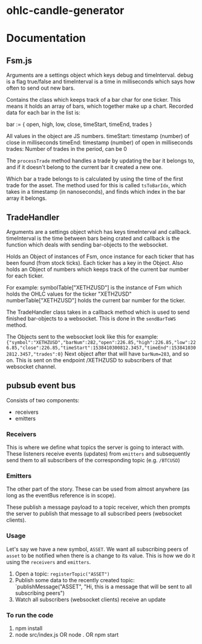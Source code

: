 # ohlc-candle-generator

# Documentation

## Fsm.js

Arguments are a settings object which keys debug and timeInterval. debug is a flag true/false and timeInterval is a time in milliseconds which says how often to send out new bars.

Contains the class which keeps track of a bar char for one ticker. This means it holds an array of bars, which together make up a chart.
Recorded data for each bar in the list is:

bar := {
open, high, low, close, timeStart, timeEnd, trades
}

All values in the object are JS numbers.
timeStart: timestamp (number) of close in milliseconds
timeEnd: timestamp (number) of open in milliseconds
trades: Number of trades in the period, can be 0

The `processTrade` method handles a trade by updating the bar it belongs to, and if it doesn't belong to the current bar it created a new one.

Which bar a trade belongs to is calculated by using the time of the first trade for the asset. The method used for this is called `tsToBarIdx`, which takes in a timestamp (in nanoseconds), and finds which index in the bar array it belongs.

## TradeHandler

Arguments are a settings object which has keys timeInterval and callback. timeInterval is the time between bars being crated and callback is the function which deals with sending bar-objects to the websocket.

Holds an Object of instances of Fsm, once instance for each ticker that has been found (from stock ticks). Each ticker has a key in the Object.
Also holds an Object of numbers which keeps track of the current bar number for each ticker.

For example:
symbolTable["XETHZUSD"] is the instance of Fsm which holds the OHLC values for the ticker "XETHZUSD"
numberTable["XETHZUSD"] holds the current bar number for the ticker.

The TradeHandler class takes in a callback method which is used to send finished bar-objects to a websocket. This is done in the `sendBarToWS` method.

The Objects sent to the websocket look like this for example:
`{"symbol":"XETHZUSD","barNum":282,"open":226.85,"high":226.85,"low":226.85,"close":226.85,"timeStart":1538410300812.3457,"timeEnd":1538410302812.3457,"trades":0}`
Next object after that will have `barNum=283`, and so on. This is sent on the endpoint /XETHZUSD to subscribers of that websocket channel.

## pubsub event bus

Consists of two components:

- receivers
- emitters

### Receivers

This is where we define what topics the server is going to interact with. These listeners receive events (updates) from `emitters` and subsequently send them to all subscribers of the corresponding topic (e.g. `/BTCUSD`)

### Emitters

The other part of the story. These can be used from almost anywhere (as long as the eventBus reference is in scope).

These publish a message payload to a topic receiver, which then prompts the server to publish that message to all subscribed peers (websocket clients).

### Usage

Let's say we have a new symbol, `ASSET`. We want all subscribing peers of `asset` to be notified when there is a change to its value. This is how we do it using the `receivers` and `emitters`.

1. Open a topic: `registerTopic("ASSET")`
2. Publish some data to the recently created topic: `publishMessage("ASSET", "Hi, this is a message that will be sent to all subscribing peers")
3. Watch all subscribers (websocket clients) receive an update


### To run the code

1. npm install
2. node src/index.js OR node . OR npm start
